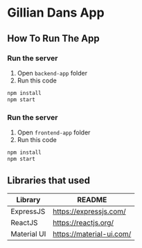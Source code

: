 # Gillian Dans App

## How To Run The App
### Run the server
1. Open `backend-app` folder
2. Run this code
```sh
npm install
npm start
```

### Run the server
1. Open `frontend-app` folder
2. Run this code
```sh
npm install
npm start
```

## Libraries that used
| Library | README |
| ------- | ------ |
| ExpressJS | https://expressjs.com/ |
| ReactJS | https://reactjs.org/ |
| Material UI | https://material-ui.com/ |


